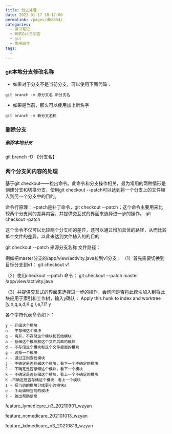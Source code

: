 ```yaml
---
title: 分支处理
date: 2022-01-17 18:12:00
permalink: /pages/d68854/
categories:
  - 读书笔记
  - 玩转Git三剑客
  - git
  - 常用命令
tags:
  - 
---
```

### git本地分支修改名称

- 如果对于分支不是当前分支，可以使用下面代码：

```
git branch -m 原分支名 新分支名
```

- 如果是当前，那么可以使用加上新名字

```
git branch -m 新分支名称
```





### 删除分支

##### 删除本地分支

git branch -D 【分支名】







### 两个分支间内容的处理

基于git checkout——检出命令。此命令和分支操作相关，最为常用的两种情形是创建分支和切换分支，使用git checkout --patch可以达到将一个分支上的文件植入到另一个分支中的目的。

命令行原理：
–patch是补丁命令，git checkout --patch；这个命令主要用来比较两个分支间的差异内容，并提供交互式的界面来选择进一步的操作。
git checkout -patch

这个命令不仅可以比较两个分支间的差异，还可以通过增加具体的路径，从而比较单个文件的差异，以此来达到文件植入的的目的

git checkout --patch 来源分支名称 文件路径：

例如把master分支的/app/view/activity.java拉到v1分支：
（1）首先需要切换到目标分支到v1：
git checkout v1

（2）使用checkout --patch 命令：
git checkout --patch master /app/view/activity.java

（3）并提供交互式的界面来选择进一步的操作，会询问是否将此模块加入到将此块应用于索引和工作树，输入y确认：
Apply this hunk to index and worktree [y,n,q,a,d,K,g,/,e,?]? y

各个字符代表命令如下：

```
y - 存储这个模块
n - 不存储这个模块
q - 离开，不存储这个模块和其他模块
a - 存储这个模块和这个文件后面的模块
d - 不存储这个模块和这个文件后面的模块
g - 选择一个模块
/ - 通过正则查找模块
j - 不确定是否存储这个模块，看下一个不确定的模块
J - 不确定是否存储这个模块，看下一个模块
k - 不确定是否存储这个模块，看上一个不确定的模块
K -不确定是否存储这个模块，看上一个模块
s - 把当前的模块分成更小的模块s
e - 手动编辑当前的模块
? - 输出帮助信息
```









feature_lymedicare_n3_20210901_wzyan



feature_ncmedicare_202101013_wzyan



feature_kdmedicare_n3_20210819_wzyan
